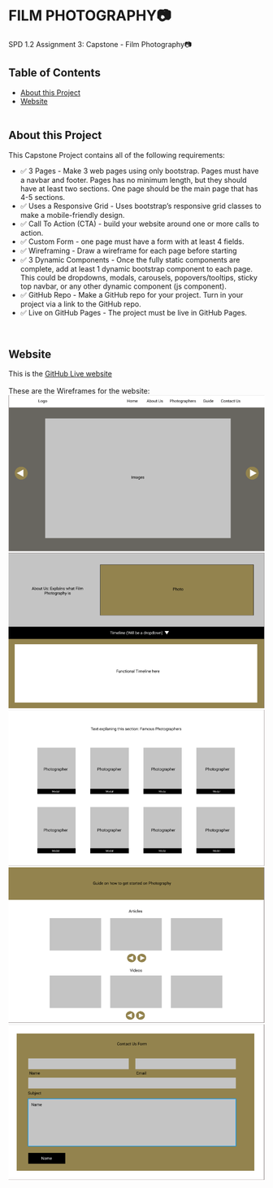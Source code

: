 # FILM PHOTOGRAPHY📷
SPD 1.2 Assignment 3: Capstone - Film Photography📷

 ## Table of Contents
 * [About this Project](#about-this-project)
 * [Website](#website)
 <br /><br />
 
 ## About this Project
  
This Capstone Project contains all of the following requirements: <br />
* ✅  3 Pages - Make 3 web pages using only bootstrap. Pages must have a navbar and footer. Pages has no minimum length, but they should have at least two sections. One page should be the main page that has 4-5 sections.<br />
* ✅  Uses a Responsive Grid - Uses bootstrap’s responsive grid classes to make a mobile-friendly design.<br />
* ✅  Call To Action (CTA) - build your website around one or more calls to action.<br />
* ✅  Custom Form - one page must have a form with at least 4 fields.<br />
* ✅  Wireframing - Draw a wireframe for each page before starting <br />
* ✅  3 Dynamic Components - Once the fully static components are complete, add at least 1 dynamic bootstrap component to each page. This could be dropdowns, modals, carousels, popovers/tooltips, sticky top navbar, or any other dynamic component (js component).<br />
* ✅  GitHub Repo - Make a GitHub repo for your project. Turn in your project via a link to the GitHub repo. <br />
* ✅  Live on GitHub Pages - The project must be live in GitHub Pages.

<br />
  
 
 ## Website
 This is the [GitHub Live website](https://sree-chikati.github.io/spd1.2-capstone-bootstrap/)
 <br /><br />
 These are the Wireframes for the website:
 ![Home Page](https://github.com/sree-chikati/spd1.2-capstone-bootstrap/blob/main/images/wireframes/home%20page.png)
 <br />
 ![About Us Page](https://github.com/sree-chikati/spd1.2-capstone-bootstrap/blob/main/images/wireframes/about%20us.png)
 <br />
 ![Photographers Page](https://github.com/sree-chikati/spd1.2-capstone-bootstrap/blob/main/images/wireframes/photographers.png)
 <br />
 ![Guide Page](https://github.com/sree-chikati/spd1.2-capstone-bootstrap/blob/main/images/wireframes/guide.png)
 <br />
 ![Contact Us Page](https://github.com/sree-chikati/spd1.2-capstone-bootstrap/blob/main/images/wireframes/contact%20us.png)
 
